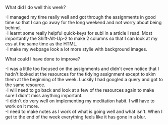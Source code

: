 What did I do well this week?

-I managed my time really well and got through the assignments in good time so that I can go away for the long weekend and not worry about being behind. <br>
-I learnt some really helpful quick-keys for subl in a article I read. Most importantly the Shift-Alt-Up-2 to make 2 columns so that I can look at my css at the same time as the HTML. <br>
-I make my webpage look a lot more stylie with background images.

What could I have done to improve?

-I was a little too focused on the assignments and didn't even notice that I hadn't looked at the resources for the tidying assignment except to skim them at the beginning of the week. Luckily I had googled a query and got to the same resource. <br>
-I will need to go back and look at a few of the resources again to make sure I didn't miss anything important. <br>
-I didn't do very well on implementing my meditation habit. I will have to work on it more. <br>
-I need to make notes as I work of what is going well and what isn't. When I get to the end of the week everything feels like it has gone in a blur. 
